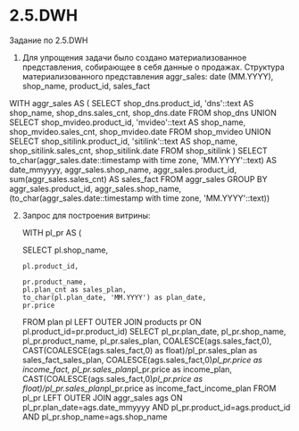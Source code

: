 # 2.5.DWH
Задание по 2.5.DWH

1. Для упрощения задачи было создано материализованное представления, собирающее в себя данные о продажах.
   Структура материализованного представления aggr_sales: date (MM.YYYY), shop_name, product_id, sales_fact
   
WITH aggr_sales AS (
         SELECT shop_dns.product_id,
            'dns'::text AS shop_name,
            shop_dns.sales_cnt,
            shop_dns.date
           FROM shop_dns
        UNION
         SELECT shop_mvideo.product_id,
            'mvideo'::text AS shop_name,
            shop_mvideo.sales_cnt,
            shop_mvideo.date
           FROM shop_mvideo
        UNION
         SELECT shop_sitilink.product_id,
            'sitilink'::text AS shop_name,
            shop_sitilink.sales_cnt,
            shop_sitilink.date
           FROM shop_sitilink
        )
 SELECT to_char(aggr_sales.date::timestamp with time zone, 'MM.YYYY'::text) AS date_mmyyyy,
    aggr_sales.shop_name,
    aggr_sales.product_id,
    sum(aggr_sales.sales_cnt) AS sales_fact
   FROM aggr_sales
  GROUP BY aggr_sales.product_id, aggr_sales.shop_name, (to_char(aggr_sales.date::timestamp with time zone, 'MM.YYYY'::text))

 2. Запрос для построения витрины:

    WITH pl_pr AS (

	SELECT pl.shop_name,
 
		pl.product_id, 

		pr.product_name, 
		pl.plan_cnt as sales_plan, 
		to_char(pl.plan_date, 'MM.YYYY') as plan_date,  
		pr.price
	FROM plan pl LEFT OUTER JOIN products pr ON pl.product_id=pr.product_id)
SELECT pl_pr.plan_date, 
	pl_pr.shop_name, 
	pl_pr.product_name, 
	pl_pr.sales_plan, 
	COALESCE(ags.sales_fact,0), 
	CAST(COALESCE(ags.sales_fact,0) as float)/pl_pr.sales_plan  as sales_fact_sales_plan,
	COALESCE(ags.sales_fact,0)*pl_pr.price as income_fact, 
	pl_pr.sales_plan*pl_pr.price as income_plan,
	CAST(COALESCE(ags.sales_fact,0)*pl_pr.price as float)/pl_pr.sales_plan*pl_pr.price as income_fact_income_plan
FROM pl_pr LEFT OUTER JOIN aggr_sales ags 
	ON pl_pr.plan_date=ags.date_mmyyyy 
	AND pl_pr.product_id=ags.product_id 
	AND pl_pr.shop_name=ags.shop_name
    
